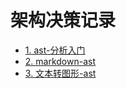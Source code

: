 # 架构决策记录

* [1. ast-分析入门](0001-ast-分析入门.md)
* [2. markdown-ast](0002-markdown-ast.md)
* [3. 文本转图形-ast](0003-文本转图形-ast.md)